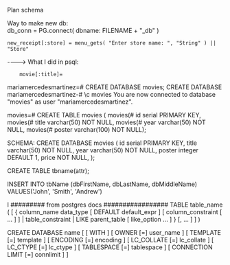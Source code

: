 Plan schema


Way to make new db:   
  db_conn = PG.connect( dbname: FILENAME + "_db" )


    new_receipt[:store] = menu_gets( "Enter store name: ", "String" ) || "Store"

  ---->
  What I did in psql:

        movie[:title]= 
mariamercedesmartinez=# CREATE DATABASE movies;
CREATE DATABASE
mariamercedesmartinez-# \c movies
You are now connected to database "movies" as user "mariamercedesmartinez".

movies=# CREATE TABLE movies (
movies(# id serial PRIMARY KEY,
movies(# title varchar(50) NOT NULL,
movies(# year varchar(50) NOT NULL,
movies(# poster varchar(100) NOT NULL);

SCHEMA:
 CREATE DATABASE movies (
  id serial PRIMARY KEY,
  title  varchar(50) NOT NULL,
  year varchar(50) NOT NULL,
  poster integer DEFAULT 1,
  price NOT NULL,
);

CREATE TABLE tbname(attr);

INSERT INTO tbName (dbFirstName, dbLastName, dbMiddleName)
VALUES('John', 'Smith', 'Andrew')

I
######### from postgres docs #################
TABLE table_name ( [
  { column_name data_type [ DEFAULT default_expr ] [ column_constraint [ ... ] ]
    | table_constraint
    | LIKE parent_table [ like_option ... ] }
    [, ... ]
] )

CREATE DATABASE name
    [ [ WITH ] [ OWNER [=] user_name ]
           [ TEMPLATE [=] template ]
           [ ENCODING [=] encoding ]
           [ LC_COLLATE [=] lc_collate ]
           [ LC_CTYPE [=] lc_ctype ]
           [ TABLESPACE [=] tablespace ]
           [ CONNECTION LIMIT [=] connlimit ] ]